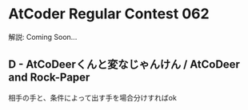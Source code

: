 # AtCoder Regular Contest 062

解説: Coming Soon...

## D - AtCoDeerくんと変なじゃんけん / AtCoDeer and Rock-Paper

相手の手と、条件によって出す手を場合分けすればok
